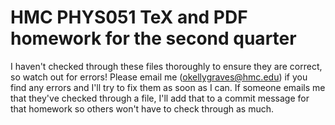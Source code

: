 # HMC PHYS051 TeX and PDF homework for the second quarter
I haven't checked through these files thoroughly to ensure they are correct, so watch out for errors!
Please email me (okellygraves@hmc.edu) if you find any errors and I'll try to fix them as soon as I can.
If someone emails me that they've checked through a file,
I'll add that to a commit message for that homework so others won't have to check through as much.